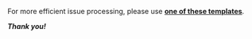 For more efficient issue processing, please use [**one of these templates**](https://github.com/stylebox-library/stylebox/issues/new/choose).

***Thank you!***
